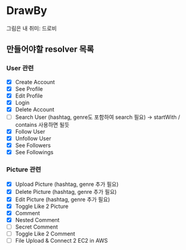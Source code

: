 # DrawBy

그림은 내 취미: 드로비

## 만들어야할 resolver 목록

### User 관련

- [x] Create Account
- [x] See Profile
- [x] Edit Profile
- [x] Login
- [x] Delete Account
- [ ] Search User (hashtag, genre도 포함하여 search 필요) -> startWith / contains 사용하면 될듯
- [x] Follow User
- [x] Unfollow User
- [x] See Followers
- [x] See Followings

### Picture 관련

- [x] Upload Picture (hashtag, genre 추가 필요)
- [x] Delete Picture (hashtag, genre 추가 필요)
- [x] Edit Picture (hashtag, genre 추가 필요)
- [x] Toggle Like 2 Picture
- [x] Comment
- [x] Nested Comment
- [ ] Secret Comment
- [ ] Toggle Like 2 Comment
- [ ] File Upload & Connect 2 EC2 in AWS
